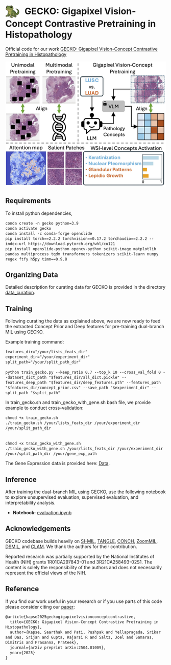 

<h1>
  <img src="gecko.png" alt="Gecko Icon" style="height:40px; vertical-align:middle; margin-right:10px; background-color: transparent;">
  GECKO: Gigapixel Vision-Concept Contrastive Pretraining in Histopathology
</h1>


Official code for our work [GECKO: Gigapixel Vision-Concept Contrastive Pretraining in Histopathology](https://arxiv.org/abs/2504.01009)

![teaser figure](./teaser.jpg)
## Requirements
To install python dependencies, 

```
conda create -n gecko python=3.9
conda activate gecko
conda install -c conda-forge openslide
pip install torch==2.2.2 torchvision==0.17.2 torchaudio==2.2.2 --index-url https://download.pytorch.org/whl/cu121
pip install openslide-python opencv-python scikit-image matplotlib pandas multiprocess tqdm transformers tokenizers scikit-learn numpy regex ftfy h5py timm==0.9.8

```

## Organizing Data

Detailed description for curating data for GECKO is provided in the directory [data_curation](https://github.com/bmi-imaginelab/GECKO/tree/main/data_curation). 


## Training

Following curating the data as explained above, we are now ready to feed the extracted Concept Prior and Deep features for pre-training dual-branch MIL using GECKO. 

Example training command:

```
features_dir="/your/lists_feats_dir"
experiment_dir="/your/experiment_dir"
split_path="/your/split_path_dir"

python train_gecko.py --keep_ratio 0.7 --top_k 10 --cross_val_fold 0 --dataset_dict_path "$features_dir/all_dict.pickle" --features_deep_path "$features_dir/deep_features.pth" --features_path "$features_dir/concept_prior.csv" --save_path "$experiment_dir" --split_path "$split_path" 
```

In train_gecko.sh and train_gecko_with_gene.sh bash file, we provide example to conduct cross-validation:

```
chmod +x train_gecko.sh
./train_gecko.sh /your/lists_feats_dir /your/experiment_dir /your/split_path_dir


chmod +x train_gecko_with_gene.sh
./train_gecko_with_gene.sh /your/lists_feats_dir /your/experiment_dir /your/split_path_dir /your/gene_exp_path
```

The Gene Expression data is provided here: [Data](https://drive.google.com/drive/folders/1AUcj53wuycHowVMFhPcZuYvw6GaXwfsr?usp=drive_link).

## Inference

After training the dual-branch MIL using GECKO, use the following notebook to explore unsupervised evaluation, supervised evaluation, and interpretability analysis. 

* **Notebook:** [evaluation.ipynb](./evaluation.ipynb)


## Acknowledgements

GECKO codebase builds heavily on [SI-MIL](https://github.com/bmi-imaginelab/SI-MIL), [TANGLE](https://github.com/mahmoodlab/TANGLE), [CONCH](https://github.com/mahmoodlab/CONCH), [ZoomMIL](https://github.com/histocartography/zoommil), [DSMIL](https://github.com/binli123/dsmil-wsi), and [CLAM](https://github.com/mahmoodlab/CLAM). We thank the authors for their contribution.

Reported research was partially supported by the National Institutes of Health (NIH) grants 1R01CA297843-01 and 3R21CA258493-02S1. The content is solely the responsibility of the authors and does not necessarily represent the official views of the NIH. 

## Reference

If you find our work useful in your research or if you use parts of this code please consider citing our [paper](https://arxiv.org/abs/2504.01009):

```
@article{kapse2025geckogigapixelvisionconceptcontrastive,
  title={GECKO: Gigapixel Vision-Concept Contrastive Pretraining in Histopathology},
  author={Kapse, Saarthak and Pati, Pushpak and Yellapragada, Srikar and Das, Srijan and Gupta, Rajarsi R and Saltz, Joel and Samaras, Dimitris and Prasanna, Prateek},
  journal={arXiv preprint arXiv:2504.01009},
  year={2025}
}
```
